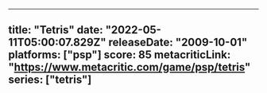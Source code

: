 
---
title: "Tetris"
date: "2022-05-11T05:00:07.829Z"
releaseDate: "2009-10-01"
platforms: ["psp"]
score: 85
metacriticLink: "https://www.metacritic.com/game/psp/tetris"
series: ["tetris"]
---
